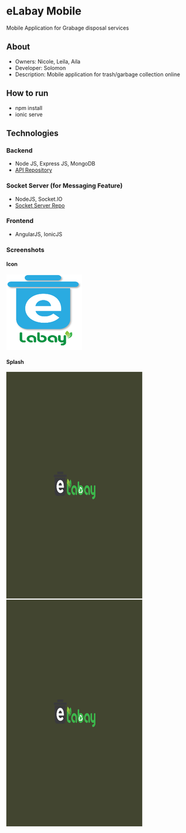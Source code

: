 # eLabay Mobile 
Mobile Application for Grabage disposal services

## About 
- Owners: Nicole, Leila, Aila
- Developer: Solomon
- Description: Mobile application for trash/garbage collection online

## How to run
- npm install
- ionic serve

## Technologies

### Backend
- Node JS, Express JS, MongoDB
- [API Repository](https://github.com/solomonben/etapon-api)


### Socket Server (for Messaging Feature)
- NodeJS, Socket.IO
- [Socket Server Repo](https://github.com/solomonben/elabay-socket-server)


### Frontend
- AngularJS, IonicJS

### Screenshots
#### Icon
<img src="/resources/icon.png"  width="200" height="200">

#### Splash
<p float="left">
  <img src="/resources/splash.png"  width="360" height="600">
  <img src="/resources/splash.png"  width="360" height="600">
</p>
